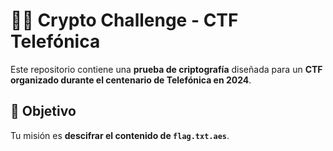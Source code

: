 # 🕵️‍♂️ Crypto Challenge - CTF Telefónica

Este repositorio contiene una **prueba de criptografía** diseñada para un **CTF organizado durante el centenario de Telefónica en 2024**.

## 🎯 Objetivo

Tu misión es **descifrar el contenido de `flag.txt.aes`**.

